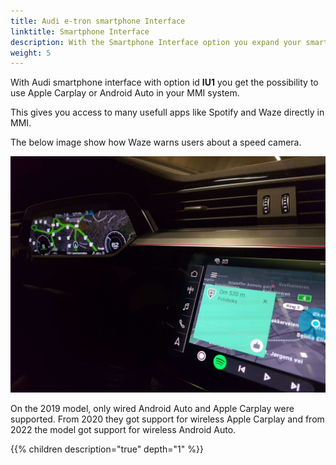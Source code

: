 ```yaml
---
title: Audi e-tron smartphone Interface
linktitle: Smartphone Interface
description: With the Smartphone Interface option you expand your smartphone in to the MMI system
weight: 5
---
```


With Audi smartphone interface with option id **IU1** you get the possibility to use Apple Carplay or Android Auto in your MMI system.

This gives you access to many usefull apps like Spotify and Waze directly in MMI.

The below image show how Waze warns users about a speed camera.

![Speedcam](speedcam.jpeg "Android Auto with Waze warning about speedcam")

On the 2019 model, only wired Android Auto and Apple Carplay were supported. From 2020 they got support for wireless Apple Carplay and from 2022 the model got support for wireless Android Auto.

{{% children description="true" depth="1" %}}
